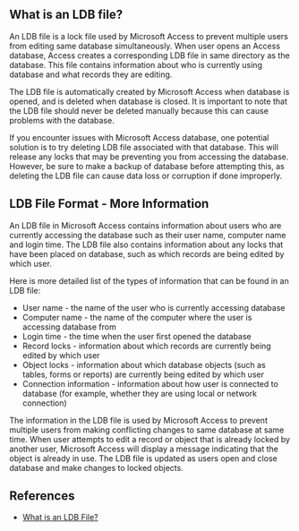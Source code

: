 ## What is an LDB file?

An LDB file is a lock file used by Microsoft Access to prevent multiple users from editing same database simultaneously. When user opens an Access database, Access creates a corresponding LDB file in same directory as the database. This file contains information about who is currently using database and what records they are editing.

The LDB file is automatically created by Microsoft Access when database is opened, and is deleted when database is closed. It is important to note that the LDB file should never be deleted manually because this can cause problems with the database.

If you encounter issues with Microsoft Access database, one potential solution is to try deleting LDB file associated with that database. This will release any locks that may be preventing you from accessing the database. However, be sure to make a backup of database before attempting this, as deleting the LDB file can cause data loss or corruption if done improperly.

## LDB File Format - More Information

An LDB file in Microsoft Access contains information about users who are currently accessing the database such as their user name, computer name and login time. The LDB file also contains information about any locks that have been placed on database, such as which records are being edited by which user.

Here is more detailed list of the types of information that can be found in an LDB file:

- User name - the name of the user who is currently accessing database
- Computer name - the name of the computer where the user is accessing database from
- Login time - the time when the user first opened the database
- Record locks - information about which records are currently being edited by which user
- Object locks - information about which database objects (such as tables, forms or reports) are currently being edited by which user
- Connection information - information about how user is connected to database (for example, whether they are using local or network connection)

The information in the LDB file is used by Microsoft Access to prevent multiple users from making conflicting changes to same database at same time. When user attempts to edit a record or object that is already locked by another user, Microsoft Access will display a message indicating that the object is already in use. The LDB file is updated as users open and close database and make changes to locked objects.

## References
* [What is an LDB File?](https://learn.microsoft.com/en-us/office/troubleshoot/access/ldb-file-description)
